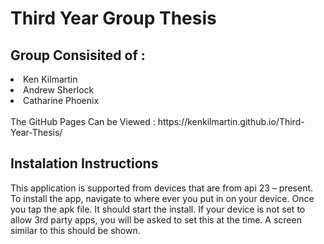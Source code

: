 # Third Year Group Thesis

<h2>Group Consisited of :</h2>
<li>Ken Kilmartin</li>
<li>Andrew Sherlock</li>
<li>Catharine Phoenix</li>
<br>
The GitHub Pages Can be Viewed : https://kenkilmartin.github.io/Third-Year-Thesis/

<h2>Instalation Instructions </h2>

This application is supported from devices that are from api 23 – present.
To install the app, navigate to where ever you put in on your device. Once you tap the apk file. It should start the install.
If your device is not set to allow 3rd party apps, you will be asked to set this at the time. A screen similar to this should be shown.
